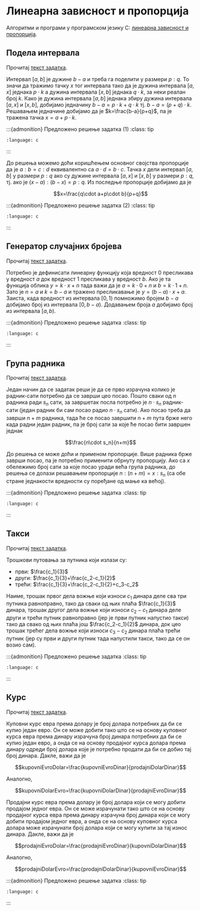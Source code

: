 # Линеарна зависност и пропорција

Алгоритми и програми у програмском језику C:
[линеарна зависност и пропорција](https://petlja.org/biblioteka/r/Zbirka/01%20Aritmetika/01%20Formule/04%20linearna_zavisnost).

## Подела интервала

Прочитај [текст задатка](https://petlja.org/biblioteka/r/Zbirka/podela_intervala).

Интервал $[a,b]$ је дужине $b-a$ и треба га поделити у размери $p:q$. То значи
да тражимо тачку $x$ тог интервала тако да je дужинa интервала $[a,x]$ једнака
$p\cdot k$ а дужина интервала $[x,b]$ једнака $q\cdot k$, за неки реалан број
$k$. Како је дужина интервала $[a,b]$ једнака збиру дужина интервала $[a,x]$ и
$[x,b]$, добијамо једначину $b-a=p\cdot k+q\cdot k$ тј. $b-a=(p+q)\cdot k$.
Решавањем једначине добијамо да је $k=\frac{b-a}{p+q}$, па је тражена тачка
$x=a+p\cdot k$.

:::{admonition} Предложено решење задатка (1)
:class: tip

```{literalinclude} code/podela_intervala0.c
:language: c
```

:::

До решења можемо доћи коришћењем основног својства пропорције да је $a:b=c:d$
еквивалентно са $a\cdot d=b\cdot c$. Тачка $x$ дели интервал $[a,b]$ у размери
$p:q$ ако су дужине интервала $[a,x]$ и $[x,b]$ у размери $p:q$, тј. ако је
$(x-a):(b-x)=p:q$. Из последње пропорције добијамо да је

$$x=\frac{q\cdot a+p\cdot b}{p+q}$$

:::{admonition} Предложено решење задатка (2)
:class: tip

```{literalinclude} code/podela_intervala1.c
:language: c
```

:::

## Генератор случајних бројева

Прочитај [текст задатка](https://petlja.org/biblioteka/r/Zbirka/generator_slucajnih_brojeva).

Потребно је дефинисати линеарну функцију која вредност $0$ пресликава у
вредност $a$ док вредност $1$ пресликава у вредност $b$. Ако је та функција
облика $y=k\cdot x+n$ тада важи да је $a=k\cdot 0+n$ и $b=k\cdot 1+n$. Зато је
$n=a$ и $k=b-a$ и тражено пресликавање је $y=(b-a)\cdot x+a$. Заиста, када
вредност из интервала $[0,1)$ помножимо бројем $b-a$ добијамо број из интервала
$[0,b-a)$. Додавањем броја $a$ добијамо број из интервала $[a,b)$.

:::{admonition} Предложено решење задатка
:class: tip

```{literalinclude} code/generator_slucajnih_brojeva.c
:language: c
```

:::

## Група радника

Прочитај [текст задатка](https://petlja.org/biblioteka/r/Zbirka/grupa_radnika).

Један начин да се задатак реши је да се прво израчуна колико је радник-сати
потребно да се заврши цео посао. Пошто сваки од $n$ радника ради $s_n$ сати, за
завршетак посла потребно је $n\cdot s_n$ радник-сати (један радник би сам посао
радио $n\cdot s_n$ сати). Ако посао треба да заврши $n+m$ радника, тада ће се
посао завршити $n+m$ пута брже него када радни један радник, па је број сати за
које ће посао бити завршен једнак

$$\frac{n\cdot s_n}{n+m}$$

До решења се може доћи и применом пропорције. Више радника брже заврши посао,
па је потребно применити обрнуту пропорцију. Ако са $x$ обележимо број сати за
које посао уради већа група радника, до решења се долази решавањем пропорције
$n:(n+m)=x:s_n$ (са обе стране једнакости вредности су поређане од мање ка
већој).

:::{admonition} Предложено решење задатка
:class: tip

```{literalinclude} code/grupa_radnika.c
:language: c
```

:::

## Такси

Прочитај [текст задатка](https://petlja.org/biblioteka/r/Zbirka/taksi).

Трошкови путовања за путника који излази су:

- први: $\frac{c_1}{3}$
- други: $\frac{c_1}{3}+\frac{c_2-c_1}{2}$
- трећи: $\frac{c_1}{3}+\frac{c_2-c_1}{2}+c_3-c_2$

Наиме, трошак првог дела вожње који износи $c_1$ динара деле сва три путника
равноправно, тако да сваки од њих плаћа $\frac{c_1}{3}$ динара, трошак другог
дела вожње који износи $c_2-c_1$ динара деле други и трећи путник равноправно
(јер је први путник напустио такси) тако да свако од њих плаћа још
$\frac{c_2-c_1}{2}$ динара, док цео трошак трећег дела вожње који износи
$c_3-c_2$ динара плаћа трећи путник (јер су први и други путник тада напустили
такси, тако да се он возио сам).

:::{admonition} Предложено решење задатка
:class: tip

```{literalinclude} code/taksi.c
:language: c
```

:::

## Курс

Прочитај [текст задатка](https://petlja.org/biblioteka/r/Zbirka/kurs).

Куповни курс евра према долару је број долара потребних да би се купио један
евро. Он се може добити тако што се на основу куповног курса евра према динару
израчуна број динара потребних да би се купио један евро, а онда се на основу
продајног курса долара према динару одреди број долара које је потребно продати
да би се добио тај број динара. Дакле, важи да је

$$kupovniEvroDolar=\frac{kupovniEvroDinar}{prodajniDolarDinar}$$

Аналогно,

$$kupovniDolarEvro=\frac{kupovniDolarDinar}{prodajniEvroDinar}$$

Продајни курс евра према долару је број долара који се могу добити продајом
једног евра. Он се може израчунати тако што се на основу продајног курса евра
према динару израчуна број динара који се могу добити продајом једног евра, а
онда се на основу куповног курса долара може израчунати број долара који се
могу купити за тај износ динара. Дакле, важи да је

$$prodajniEvroDolar=\frac{prodajniEvroDinar}{kupovniDolarDinar}$$

Аналогно,

$$prodajniDolarEvro=\frac{prodajniDolarDinar}{kupovniEvroDinar}$$

:::{admonition} Предложено решење задатка
:class: tip

```{literalinclude} code/kurs.c
:language: c
```

:::
